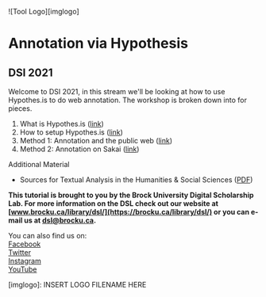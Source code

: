 ![Tool Logo][imglogo]


# Annotation via Hypothesis

## DSI 2021

Welcome to DSI 2021, in this stream we'll be looking at how to use Hypothes.is to do web annotation. The workshop is broken down into for pieces.

1. What is Hypothes.is ([link](01_what.md))
2. How to setup Hypothes.is ([link](02_setup.md))
3. Method 1: Annotation and the public web ([link](03_method_1.md))
4. Method 2: Annotation on Sakai ([link](04_method_2.md))

Additional Material
- Sources for Textual Analysis in the Humanities & Social Sciences ([PDF](sources.pdf))

**This tutorial is brought to you by the Brock University Digital Scholarship Lab.  For more information on the DSL check out our website at [www.brocku.ca/library/dsl/](https://brocku.ca/library/dsl/) or you can e-mail us at dsl@brocku.ca.**  

You can also find us on:  
[Facebook](https://www.facebook.com/Brock-University-Digital-Scholarship-Lab-349407235866792/)  
[Twitter](https://twitter.com/brock_dsl)  
[Instagram](https://www.instagram.com/brock_dsl/?hl=en)  
[YouTube](https://www.youtube.com/channel/UC2eEqPkDo-1N3qilxv-N_1g/featured?view_as=subscriber)










<!--- Please use reference style images so that it is easier to update pictures later --->

[imglogo]: INSERT LOGO FILENAME HERE

